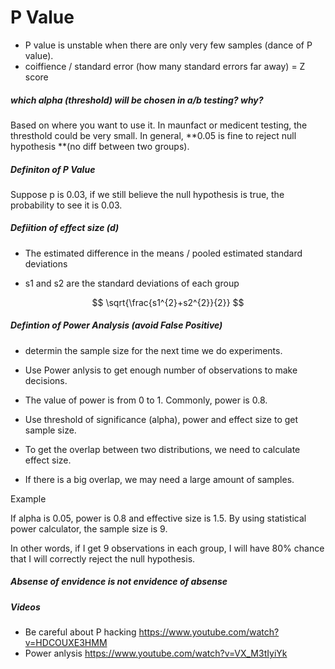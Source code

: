 # P Value

- P value is unstable when there are only very few samples (dance of P value).
- coiffience / standard error (how many standard errors far away) = Z score



##### which alpha (threshold) will be chosen in a/b testing? why?

Based on where you want to use it.  In maunfact or medicent testing, the thresthold could be very small. In general, **0.05 is fine to reject null hypothesis **(no diff between two groups).



##### Definiton of P Value

Suppose p is 0.03, if we still believe the null hypothesis is true, the probability to see it is 0.03.

##### Defiition of effect size (d)

- The estimated difference in the means / pooled estimated standard deviations 

- s1 and s2 are the standard deviations of each group

$$
\sqrt{\frac{s1^{2}+s2^{2}}{2}}
$$



##### Defintion of Power Analysis (avoid False Positive)

- determin the sample size for the next time we do experiments.

- Use Power anlysis to get enough number of observations to make decisions.

- The value of power is from 0 to 1. Commonly, power is 0.8.

- Use threshold of significance (alpha), power and effect size to get sample size.

- To get the overlap between two distributions, we need to calculate effect size.

- If there is a big overlap, we may need a large amount of samples.

  

Example

If alpha is 0.05, power is 0.8 and effective size is 1.5. By using statistical power calculator, the sample size is 9.

In other words, if I get 9 observations in each group, I will have 80% chance that I will correctly reject the null hypothesis.



##### Absense of envidence is not envidence of absense



##### Videos

- Be careful about P hacking https://www.youtube.com/watch?v=HDCOUXE3HMM
- Power anlysis https://www.youtube.com/watch?v=VX_M3tIyiYk